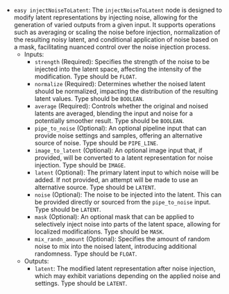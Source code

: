 - `easy injectNoiseToLatent`: The `injectNoiseToLatent` node is designed to modify latent representations by injecting noise, allowing for the generation of varied outputs from a given input. It supports operations such as averaging or scaling the noise before injection, normalization of the resulting noisy latent, and conditional application of noise based on a mask, facilitating nuanced control over the noise injection process.
    - Inputs:
        - `strength` (Required): Specifies the strength of the noise to be injected into the latent space, affecting the intensity of the modification. Type should be `FLOAT`.
        - `normalize` (Required): Determines whether the noised latent should be normalized, impacting the distribution of the resulting latent values. Type should be `BOOLEAN`.
        - `average` (Required): Controls whether the original and noised latents are averaged, blending the input and noise for a potentially smoother result. Type should be `BOOLEAN`.
        - `pipe_to_noise` (Optional): An optional pipeline input that can provide noise settings and samples, offering an alternative source of noise. Type should be `PIPE_LINE`.
        - `image_to_latent` (Optional): An optional image input that, if provided, will be converted to a latent representation for noise injection. Type should be `IMAGE`.
        - `latent` (Optional): The primary latent input to which noise will be added. If not provided, an attempt will be made to use an alternative source. Type should be `LATENT`.
        - `noise` (Optional): The noise to be injected into the latent. This can be provided directly or sourced from the `pipe_to_noise` input. Type should be `LATENT`.
        - `mask` (Optional): An optional mask that can be applied to selectively inject noise into parts of the latent space, allowing for localized modifications. Type should be `MASK`.
        - `mix_randn_amount` (Optional): Specifies the amount of random noise to mix into the noised latent, introducing additional randomness. Type should be `FLOAT`.
    - Outputs:
        - `latent`: The modified latent representation after noise injection, which may exhibit variations depending on the applied noise and settings. Type should be `LATENT`.

